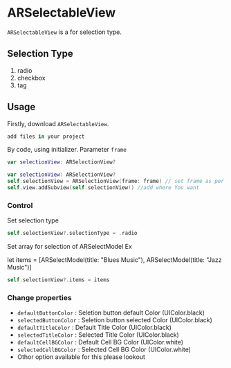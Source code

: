 # ARSelectableView

`ARSelectableView` is a for selection type.


## Selection Type
1. radio
2. checkbox
3. tag

## Usage

Firstly, download `ARSelectableView`.

```swift
add files in your project
```
By code, using initializer. Parameter `frame`

```swift
var selectionView: ARSelectionView?
```

```swift
var selectionView: ARSelectionView?
self.selectionView = ARSelectionView(frame: frame) // set frame as per requirement
self.view.addSubview(self.selectionView!) //add where You want 
```
### Control

Set selection type
```swift
self.selectionView?.selectionType = .radio 
```

Set array for selection of ARSelectModel
Ex 

let items = [ARSelectModel(title: "Blues Music"),
                  ARSelectModel(title: "Jazz Music")]

```swift
self.selectionView?.items = items
```

### Change properties

- `defaultButtonColor` : Seletion button default Color (UIColor.black)
- `selectedButtonColor`  : Seletion button selected Color (UIColor.black)
- `defaultTitleColor` :  Default Title Color (UIColor.black)
- `selectedTitleColor` : Selected Title Color (UIColor.black)
- `defaultCellBGColor` : Default Cell BG Color (UIColor.white) 
- `selectedCellBGColor` : Selected Cell BG Color (UIColor.white)
- Othor option available for this please lookout  
